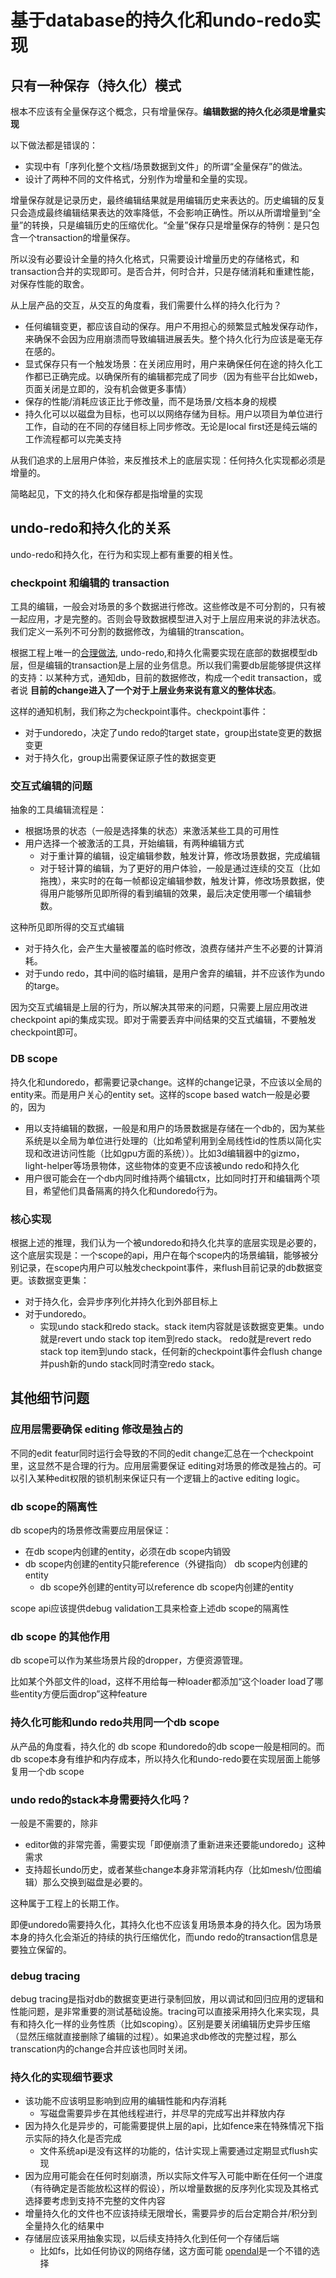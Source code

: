 # 基于database的持久化和undo-redo实现

## 只有一种保存（持久化）模式

根本不应该有全量保存这个概念，只有增量保存。**编辑数据的持久化必须是增量实现**

以下做法都是错误的：

- 实现中有「序列化整个文档/场景数据到文件」的所谓“全量保存”的做法。
- 设计了两种不同的文件格式，分别作为增量和全量的实现。

增量保存就是记录历史，最终编辑结果就是用编辑历史来表达的。历史编辑的反复只会造成最终编辑结果表达的效率降低，不会影响正确性。所以从所谓增量到“全量”的转换，只是编辑历史的压缩优化。“全量”保存只是增量保存的特例：是只包含一个transaction的增量保存。

所以没有必要设计全量的持久化格式，只需要设计增量历史的存储格式，和transaction合并的实现即可。是否合并，何时合并，只是存储消耗和重建性能，对保存性能的取舍。

从上层产品的交互，从交互的角度看，我们需要什么样的持久化行为？

- 任何编辑变更，都应该自动的保存。用户不用担心的频繁显式触发保存动作，来确保不会因为应用崩溃而导致编辑进展丢失。整个持久化行为应该是毫无存在感的。
- 显式保存只有一个触发场景：在关闭应用时，用户来确保任何在途的持久化工作都已正确完成。以确保所有的编辑都完成了同步（因为有些平台比如web，页面关闭是立即的，没有机会做更多事情）
- 保存的性能/消耗应该正比于修改量，而不是场景/文档本身的规模
- 持久化可以以磁盘为目标，也可以以网络存储为目标。用户以项目为单位进行工作，自动的在不同的存储目标上同步修改。无论是local first还是纯云端的工作流程都可以完美支持

从我们追求的上层用户体验，来反推技术上的底层实现：任何持久化实现都必须是增量的。

简略起见，下文的持久化和保存都是指增量的实现

## undo-redo和持久化的关系

undo-redo和持久化，在行为和实现上都有重要的相关性。

### checkpoint 和编辑的 transaction

工具的编辑，一般会对场景的多个数据进行修改。这些修改是不可分割的，只有被一起应用，才是完整的。否则会导致数据模型进入对于上层应用来说的非法状态。我们定义一系列不可分割的数据修改，为编辑的transcation。

根据工程上唯一的[合理做法](../data-modeling-and-computation/data-modeling/database-is-fundamental.md), undo-redo,和持久化需要实现在底部的数据模型db层，但是编辑的transaction是上层的业务信息。所以我们需要db层能够提供这样的支持：以某种方式，通知db，目前的数据修改，构成一个edit transaction，或者说 **目前的change进入了一个对于上层业务来说有意义的整体状态**。

这样的通知机制，我们称之为checkpoint事件。checkpoint事件：

- 对于undoredo，决定了undo redo的target state，group出state变更的数据变更
- 对于持久化，group出需要保证原子性的数据变更

### 交互式编辑的问题

抽象的工具编辑流程是：

- 根据场景的状态（一般是选择集的状态）来激活某些工具的可用性
- 用户选择一个被激活的工具，开始编辑，有两种编辑方式
  - 对于重计算的编辑，设定编辑参数，触发计算，修改场景数据，完成编辑
  - 对于轻计算的编辑，为了更好的用户体验，一般是通过连续的交互（比如拖拽），来实时的在每一帧都设定编辑参数，触发计算，修改场景数据，使得用户能够所见即所得的看到编辑的效果，最后决定使用哪一个编辑参数。

这种所见即所得的交互式编辑

- 对于持久化，会产生大量被覆盖的临时修改，浪费存储并产生不必要的计算消耗。
- 对于undo redo，其中间的临时编辑，是用户舍弃的编辑，并不应该作为undo的targe。

因为交互式编辑是上层的行为，所以解决其带来的问题，只需要上层应用改进checkpoint api的集成实现。即对于需要丢弃中间结果的交互式编辑，不要触发checkpoint即可。

### DB scope

持久化和undoredo，都需要记录change。这样的change记录，不应该以全局的entity来。而是用户关心的entity set。这样的scope based watch一般是必要的，因为

- 用以支持编辑的数据，一般是和用户的场景数据是存储在一个db的，因为某些系统是以全局为单位进行处理的（比如希望利用到全局线性id的性质以简化实现和改进访问性能（比如gpu方面的系统））。比如3d编辑器中的gizmo，light-helper等场景物体，这些物体的变更不应该被undo redo和持久化
- 用户很可能会在一个db内同时维持两个编辑ctx，比如同时打开和编辑两个项目，希望他们具备隔离的持久化和undoredo行为。

### 核心实现

根据上述的推理，我们认为一个被undoredo和持久化共享的底层实现是必要的，这个底层实现是：一个scope的api，用户在每个scope内的场景编辑，能够被分别记录，在scope内用户可以触发checkpoint事件，来flush目前记录的db数据变更。该数据变更集：

- 对于持久化，会异步序列化并持久化到外部目标上
- 对于undoredo。
  - 实现undo stack和redo stack。stack item内容就是该数据变更集。undo就是revert undo stack top item到redo stack。 redo就是revert redo stack top item到undo stack，任何新的checkpoint事件会flush change并push新的undo stack同时清空redo stack。

## 其他细节问题

### 应用层需要确保 editing 修改是独占的

不同的edit featur同时运行会导致的不同的edit change汇总在一个checkpoint里，这显然不是合理的行为。应用层需要保证 editing对场景的修改是独占的。可以引入某种edit权限的锁机制来保证只有一个逻辑上的active editing logic。

### db scope的隔离性

db scope内的场景修改需要应用层保证：

- 在db scope内创建的entity，必须在db scope内销毁
- db scope内创建的entity只能reference（外键指向） db scope内创建的entity
  - db scope外创建的entity可以reference db scope内创建的entity

scope api应该提供debug validation工具来检查上述db scope的隔离性

### db scope 的其他作用

db scope可以作为某些场景片段的dropper，方便资源管理。

比如某个外部文件的load，这样不用给每一种loader都添加“这个loader load了哪些entity方便后面drop”这种feature

### 持久化可能和undo redo共用同一个db scope

从产品的角度看，持久化的 db scope 和undoredo的db scope一般是相同的。而db scope本身有维护和内存成本，所以持久化和undo-redo要在实现层面上能够复用一个db scope

### undo redo的stack本身需要持久化吗？

一般是不需要的，除非

- editor做的非常完善，需要实现「即便崩溃了重新进来还要能undoredo」这种需求
- 支持超长undo历史，或者某些change本身非常消耗内存（比如mesh/位图编辑）那么交换到磁盘是必要的。

这种属于工程上的长期工作。

即便undoredo需要持久化，其持久化也不应该复用场景本身的持久化。因为场景本身的持久化会渐近的持续的执行压缩优化，而undo redo的transaction信息是要独立保留的。

### debug tracing

debug tracing是指对db的数据变更进行录制回放，用以调试和回归应用的逻辑和性能问题，是非常重要的测试基础设施。tracing可以直接采用持久化来实现，具有和持久化一样的业务性质（比如scoping）。区别是要关闭编辑历史异步压缩（显然压缩就直接删除了编辑的过程）。如果追求db修改的完整过程，那么transcation内的change合并应该也同时关闭。

### 持久化的实现细节要求

- 该功能不应该明显影响到应用的编辑性能和内存消耗
  - 写磁盘需要异步在其他线程进行，并尽早的完成写出并释放内存
- 因为持久化是异步的，可能需要提供上层的api，比如fence来在特殊情况下指示实际的持久化是否完成
  - 文件系统api是没有这样的功能的，估计实现上需要通过定期显式flush实现
- 因为应用可能会在任何时刻崩溃，所以实际文件写入可能中断在任何一个进度（有待确定是否能放松这样的假设），所以增量数据的反序列化实现及其格式选择要考虑到支持不完整的文件内容
- 增量持久化的文件也不应该持续无限增长，需要异步的后台定期合并/积分到全量持久化的结果中
- 存储层应该采用抽象实现，以后续支持持久化到任何一个存储后端
  - 比如fs，比如任何协议的网络存储，这方面可能 [opendal](https://opendal.apache.org/)是一个不错的选择
